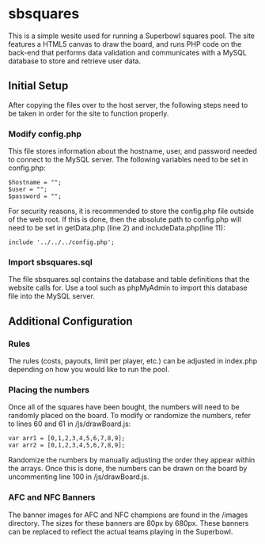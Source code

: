sbsquares
=========
This is a simple wesite used for running a Superbowl squares pool. The site features a HTML5 canvas to draw the board, and runs PHP code on the back-end that performs data validation and communicates with a MySQL database to store and retrieve user data.

## Initial Setup
After copying the files over to the host server, the following steps need to be taken in order for the site to function properly. 

### Modify config.php
This file stores information about the hostname, user, and password needed to connect to the MySQL server. The following variables need to be set in config.php:
```
$hostname = "";
$user = "";
$password = "";
```
For security reasons, it is recommended to store the config.php file outside of the web root. If this is done, then the absolute path to config.php will need to be set in getData.php (line 2) and includeData.php(line 11):
```
include '../../../config.php';
```
### Import sbsquares.sql
The file sbsquares.sql contains the database and table definitions that the website calls for. Use a tool such as phpMyAdmin to import this database file into the MySQL server. 

## Additional Configuration
### Rules
The rules (costs, payouts, limit per player, etc.) can be adjusted in index.php depending on how you would like to run the pool.  

### Placing the numbers
Once all of the squares have been bought, the numbers will need to be randomly placed on the board. To modify or randomize the numbers, refer to lines 60 and 61 in /js/drawBoard.js:
```
var arr1 = [0,1,2,3,4,5,6,7,8,9];
var arr2 = [0,1,2,3,4,5,6,7,8,9];
```
Randomize the numbers by manually adjusting the order they appear within the arrays. Once this is done, the numbers can be drawn on the board by uncommenting line 100 in /js/drawBoard.js.

### AFC and NFC Banners
The banner images for AFC and NFC champions are found in the /images directory. The sizes for these banners are 80px by 680px. These banners can be replaced to reflect the actual teams playing in the Superbowl. 